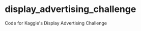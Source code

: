 display_advertising_challenge
=============================

Code for Kaggle's Display Advertising Challenge
